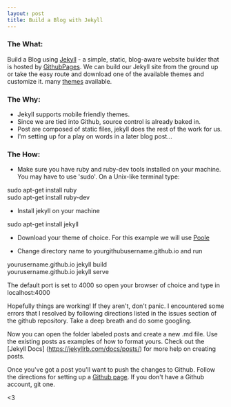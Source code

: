 ```yaml
---
layout: post
title: Build a Blog with Jekyll
---
```


### The What:
Build a Blog using [Jekyll](https://jekyllrb.com) - a simple, static, blog-aware
website builder that is hosted by [GithubPages](https://pages.github.com). We
can build our Jekyll site from the ground up or take the easy route and download
 one of the available themes and customize it.
many [themes](https://github.com/jekyll/jekyll/wiki/Themes) available.

### The Why:
* Jekyll supports mobile friendly themes.
* Since we are tied into Github, source control is already baked in.
* Post are composed of static files, jekyll does the rest of the work for us.
* I'm setting up for a play on words in a later blog post...

### The How:
* Make sure you have ruby and ruby-dev tools installed on your machine. You
may have to use 'sudo'. On a Unix-like terminal type:
<div class="message">
sudo apt-get install ruby
</div>
<div class="message">
sudo apt-get install ruby-dev
</div>

* Install jekyll on your machine
<div class="message">
sudo apt-get install jekyll
</div>

* Download your theme of choice. For this example we will use
[Poole](https://github.com/poole/poole)

* Change directory name to yourgithubusername.github.io and run
<div class="message">
yourusername.github.io jekyll build
</div>
</div class="message">
yourusername.github.io jekyll serve
</div>

The default port is set to 4000 so open your browser of choice and type in
localhost:4000

Hopefully things are working! If they aren't, don't panic. I encountered some
errors that I resolved by following directions listed in the issues section
of the github repository. Take a deep breath and do some googling.

Now you can open the folder labeled posts and create a new .md file. Use the
existing posts as examples of how to format yours. Check out the [Jekyll Docs]
(https://jekyllrb.com/docs/posts/) for more help on creating posts.

Once you've got a post you'll want to push the changes to Github. Follow the
directions for setting up a [Github page](https://pages.github.com). If you
don't have a Github account, git one.

<3 
